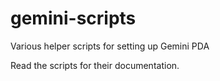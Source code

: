 # gemini-scripts

Various helper scripts for setting up Gemini PDA

Read the scripts for their documentation.

